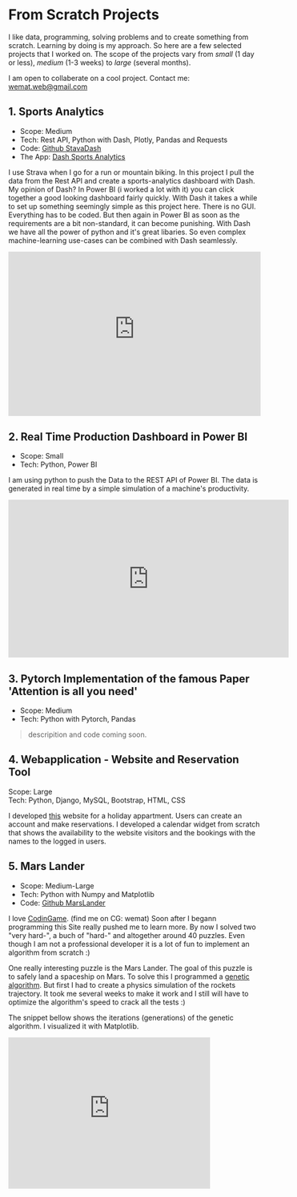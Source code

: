 # From Scratch Projects 

I like data, programming, solving problems and to create something from scratch. Learning by doing is my approach. So here are a few selected projects that I worked on. The scope of the projects vary from *small* (1 day or less), *medium* (1-3 weeks) to *large* (several months). 

I am open to collaberate on a cool project. Contact me: wemat.web@gmail.com

## 1. Sports Analytics 
- Scope: Medium
- Tech: Rest API, Python with Dash, Plotly, Pandas and Requests
- Code: <a href="https://github.com/wemat/StravaDash">Github StavaDash</a>
- The App: <a href="https://sport-analytics-wemat.herokuapp.com">Dash Sports Analytics</a>

I use Strava when I go for a run or mountain biking. In this project I pull the data from the Rest API and create a sports-analytics dashboard with Dash. My opinion of Dash? In Power BI (i worked a lot with it) you can click together a good looking dashboard fairly quickly. With Dash it takes a while to set up something seemingly simple as this project here. There is no GUI. Everything has to be coded. But then again in Power BI as soon as the requirements are a bit non-standard, it can become punishing. With Dash we have all the power of python and it's great libaries. So even complex machine-learning use-cases can be combined with Dash seamlessly. 

<div style="padding-bottom:65%; position:relative; display:block; width: 100%">
  <iframe width="100%" height="100%"
    src="https://sport-analytics-wemat.herokuapp.com"
    frameborder="0" allowfullscreen="" style="position:absolute; top:0; left: 0">
  </iframe>
</div>

## 2. Real Time Production Dashboard in Power BI 
- Scope: Small
- Tech: Python, Power BI

I am using python to push the Data to the REST API of Power BI. 
The data is generated in real time by a simple simulation of a machine's productivity. 

<iframe width="560" height="315" src="https://www.youtube.com/embed/gaC_FTTJbC0" title="YouTube video player" frameborder="0" allow="accelerometer; autoplay; clipboard-write; encrypted-media; gyroscope; picture-in-picture" allowfullscreen></iframe>


## 3. Pytorch Implementation of the famous Paper 'Attention is all you need'
- Scope: Medium
- Tech: Python with Pytorch, Pandas 

> descripition and code coming soon. 

## 4. Webapplication - Website and Reservation Tool 
Scope: Large\
Tech: Python, Django, MySQL, Bootstrap, HTML, CSS

I developed <a href="https://www.tuoretta.ch/">this</a>  website for a holiday appartment. Users can create an account and make reservations. I developed a calendar widget from scratch that shows the availability to the website visitors and the bookings with the names to the logged in users. 


## 5. Mars Lander 
- Scope: Medium-Large
- Tech: Python with Numpy and Matplotlib
- Code:  <a href="https://github.com/wemat/MarsLander/blob/main/mars_lander.py">Github MarsLander</a> 

I love <a href="https://www.codingame.com/start">CodinGame</a>. (find me on CG: wemat) Soon after I begann programming this Site really pushed me to learn more. By now I solved two "very hard-", a buch of "hard-" and altogether around 40 puzzles. Even though I am not a professional developer it is a lot of fun to implement an algorithm from scratch :)

One really interesting puzzle is the Mars Lander. The goal of this puzzle is to safely land a spaceship on Mars. 
To solve this I programmed a <a href="https://en.wikipedia.org/wiki/Genetic_algorithm">genetic algorithm</a>. But first I had to create a physics simulation of the rockets trajectory. It took me several weeks to make it work and I still will have to optimize the algorithm's speed to crack all the tests :) 

The snippet bellow shows the iterations (generations) of the genetic algorithm. I visualized it with Matplotlib. 

<div style="padding:75% 0 0 0;position:relative;"><iframe src="https://player.vimeo.com/video/775979072?h=ec9eaf3a97&amp;badge=0&amp;autopause=0&amp;player_id=0&amp;app_id=58479" frameborder="0" allow="autoplay; fullscreen; picture-in-picture" allowfullscreen style="position:absolute;top:0;left:0;width:80%;height:80%;" title="GeneticAlgo.mov"></iframe></div><script src="https://player.vimeo.com/api/player.js"></script>

